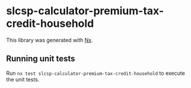 # slcsp-calculator-premium-tax-credit-household

This library was generated with [Nx](https://nx.dev).

## Running unit tests

Run `nx test slcsp-calculator-premium-tax-credit-household` to execute the unit tests.
